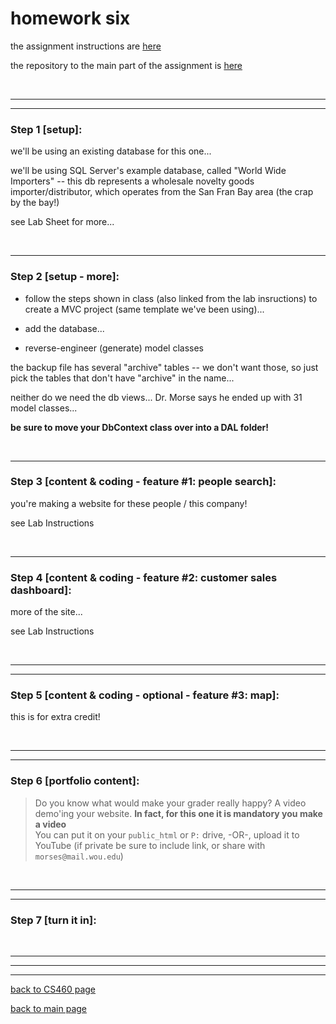 # homework six  
the assignment instructions are <a href="http://www.wou.edu/~morses/classes/cs46x/assignments/HW6.html" target="_blank">here</a>  

the repository to the main part of the assignment is <a href="https://github.com/Stormy9/Stormy9.github.io/tree/master/CS460/hwk_06" target="_blank">here</a>  

<br>

---
---
### Step 1 [setup]:  
we'll be using an existing database for this one... 

we'll be using SQL Server's example database, called "World Wide Importers" -- this db represents a wholesale novelty goods importer/distributor, which operates from the San Fran Bay area (the crap by the bay!)  

see Lab Sheet for more... 

<br>

---
### Step 2 [setup - more]:  
* follow the steps shown in class (also linked from the lab insructions) to create a MVC project (same template we've been using)... 

* add the database... 

* reverse-engineer (generate) model classes

the backup file has several "archive" tables -- we don't want those, so just pick the tables that don't have "archive" in the name... 

neither do we need the db views... Dr. Morse says he ended up with 31 model classes... 


**be sure to move your DbContext class over into a DAL folder!**  

<br>  

---
### Step 3 [content & coding - feature #1: people search]:  
you're making a website for these people / this company!  

see Lab Instructions  

<br>

---
### Step 4 [content & coding - feature #2: customer sales dashboard]:  
more of the site...  

see Lab Instructions  

<br>

---
---
### Step 5 [content & coding - optional - feature #3: map]:  
this is for extra credit!  

<br>

---
---
### Step 6 [portfolio content]:
> Do you know what would make your grader really happy?  A video demo'ing your website.  **In fact, for this one it is mandatory you make a video**  
You can put it on your `public_html` or `P:` drive, -OR-, upload it to YouTube (if private be sure to include link, or share with `morses@mail.wou.edu`)

<br>

---
---
### Step 7 [turn it in]:  


<br>

---
---
---
[back to CS460 page](https://Stormy9.github.io/CS460/ "CS460 main page")   

[back to main page](https://Stormy9.github.io/ "main page")  
